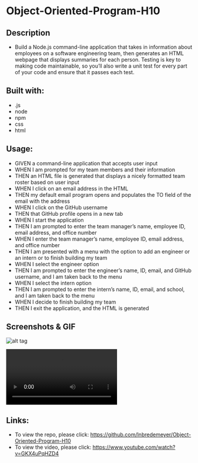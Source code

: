 # Object-Oriented-Program-H10

## Description
* Build a Node.js command-line application that takes in information about employees on a software engineering team, then generates an HTML webpage that displays summaries for each person. Testing is key to making code maintainable, so you’ll also write a unit test for every part of your code and ensure that it passes each test.

## Built with:
* .js
* node
* npm
* css
* html

## Usage:
* GIVEN a command-line application that accepts user input
* WHEN I am prompted for my team members and their information
* THEN an HTML file is generated that displays a nicely formatted team roster based on user input
* WHEN I click on an email address in the HTML
* THEN my default email program opens and populates the TO field of the email with the address
* WHEN I click on the GitHub username
* THEN that GitHub profile opens in a new tab
* WHEN I start the application
* THEN I am prompted to enter the team manager’s name, employee ID, email address, and office number
* WHEN I enter the team manager’s name, employee ID, email address, and office number
* THEN I am presented with a menu with the option to add an engineer or an intern or to finish building my team
* WHEN I select the engineer option
* THEN I am prompted to enter the engineer’s name, ID, email, and GitHub username, and I am taken back to the menu
* WHEN I select the intern option
* THEN I am prompted to enter the intern’s name, ID, email, and school, and I am taken back to the menu
* WHEN I decide to finish building my team
* THEN I exit the application, and the HTML is generated

## Screenshots & GIF
![alt tag](https://user-images.githubusercontent.com/99215212/168459112-bb528f18-27bd-4515-ab12-f4811c5db0b6.png "screenshot")

![alt tag](https://user-images.githubusercontent.com/99215212/168459118-442da090-9198-4da6-b130-a386b7270e71.mp4 "video")

## Links:
* To view the repo, please click: https://github.com/lnbredemeyer/Object-Oriented-Program-H10
* To view the video, please click: https://www.youtube.com/watch?v=GKX4uPqHZD4
```
